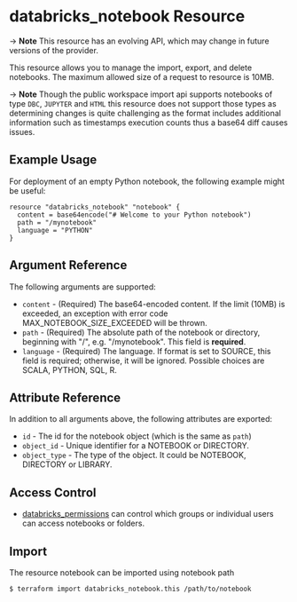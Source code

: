 # databricks_notebook Resource

-> **Note** This resource has an evolving API, which may change in future versions of the provider.

This resource allows you to manage the import, export, and delete notebooks. The maximum allowed size of a
request to resource is 10MB.

-> **Note** Though the public workspace import api supports notebooks of type `DBC`, `JUPYTER` and `HTML` this resource does not support those types as determining changes is quite challenging as the format includes additional information such as timestamps execution counts thus a base64 diff causes issues.

## Example Usage

For deployment of an empty Python notebook, the following example might be useful:

```hcl
resource "databricks_notebook" "notebook" {
  content = base64encode("# Welcome to your Python notebook")
  path = "/mynotebook"
  language = "PYTHON"
}
```
    
## Argument Reference

The following arguments are supported:

* `content` - (Required) The base64-encoded content. If the limit (10MB) is exceeded, an exception with error code MAX_NOTEBOOK_SIZE_EXCEEDED will be thrown.
* `path` -  (Required) The absolute path of the notebook or directory, beginning with "/", e.g. "/mynotebook". This field is **required**.
* `language` -  (Required) The language. If format is set to SOURCE, this field is required; otherwise, it will be ignored. Possible choices are SCALA, PYTHON, SQL, R.

## Attribute Reference

In addition to all arguments above, the following attributes are exported:

* `id` -  The id for the notebook object (which is the same as `path`)
* `object_id` -  Unique identifier for a NOTEBOOK or DIRECTORY.
* `object_type` -  The type of the object. It could be NOTEBOOK, DIRECTORY or LIBRARY.

## Access Control

* [databricks_permissions](permissions.md#Notebook-usage) can control which groups or individual users can access notebooks or folders.

## Import

The resource notebook can be imported using notebook path

```bash
$ terraform import databricks_notebook.this /path/to/notebook
```


